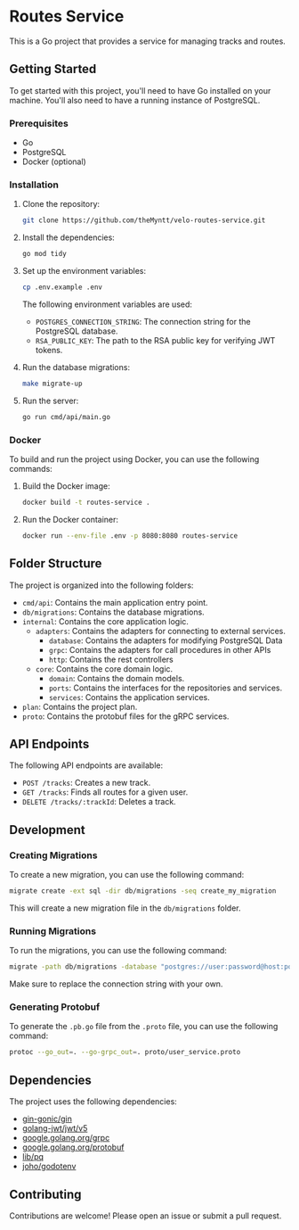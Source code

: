 # Routes Service

This is a Go project that provides a service for managing tracks and routes.

## Getting Started

To get started with this project, you'll need to have Go installed on your machine. You'll also need to have a running instance of PostgreSQL.

### Prerequisites

- Go
- PostgreSQL
- Docker (optional)

### Installation

1. Clone the repository:
   ```sh
   git clone https://github.com/theMyntt/velo-routes-service.git
   ```
2. Install the dependencies:
   ```sh
   go mod tidy
   ```
3. Set up the environment variables:
   ```sh
   cp .env.example .env
   ```
   The following environment variables are used:
   - `POSTGRES_CONNECTION_STRING`: The connection string for the PostgreSQL database.
   - `RSA_PUBLIC_KEY`: The path to the RSA public key for verifying JWT tokens.

4. Run the database migrations:
   ```sh
   make migrate-up
   ```
5. Run the server:
   ```sh
   go run cmd/api/main.go
   ```

### Docker

To build and run the project using Docker, you can use the following commands:

1. Build the Docker image:
   ```sh
   docker build -t routes-service .
   ```
2. Run the Docker container:
   ```sh
   docker run --env-file .env -p 8080:8080 routes-service
   ```

## Folder Structure

The project is organized into the following folders:

- `cmd/api`: Contains the main application entry point.
- `db/migrations`: Contains the database migrations.
- `internal`: Contains the core application logic.
  - `adapters`: Contains the adapters for connecting to external services.
    - `database`: Contains the adapters for modifying PostgreSQL Data
    - `grpc`: Contains the adapters for call procedures in other APIs
    - `http`: Contains the rest controllers
  - `core`: Contains the core domain logic.
    - `domain`: Contains the domain models.
    - `ports`: Contains the interfaces for the repositories and services.
    - `services`: Contains the application services.
- `plan`: Contains the project plan.
- `proto`: Contains the protobuf files for the gRPC services.

## API Endpoints

The following API endpoints are available:

- `POST /tracks`: Creates a new track.
- `GET /tracks`: Finds all routes for a given user.
- `DELETE /tracks/:trackId`: Deletes a track.

## Development

### Creating Migrations

To create a new migration, you can use the following command:

```sh
migrate create -ext sql -dir db/migrations -seq create_my_migration
```

This will create a new migration file in the `db/migrations` folder.

### Running Migrations

To run the migrations, you can use the following command:

```sh
migrate -path db/migrations -database "postgres://user:password@host:port/dbname?sslmode=disable" up
```

Make sure to replace the connection string with your own.


### Generating Protobuf

To generate the `.pb.go` file from the `.proto` file, you can use the following command:

```sh
protoc --go_out=. --go-grpc_out=. proto/user_service.proto
```

## Dependencies

The project uses the following dependencies:

- [gin-gonic/gin](https://github.com/gin-gonic/gin)
- [golang-jwt/jwt/v5](https://github.com/golang-jwt/jwt)
- [google.golang.org/grpc](https://grpc.io/)
- [google.golang.org/protobuf](https://developers.google.com/protocol-buffers)
- [lib/pq](https://github.com/lib/pq)
- [joho/godotenv](https://github.com/joho/godotenv)

## Contributing

Contributions are welcome! Please open an issue or submit a pull request.

